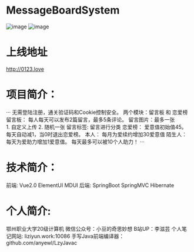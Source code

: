 # MessageBoardSystem

![image](https://user-images.githubusercontent.com/57382728/163710640-e1490322-e7e1-4bad-a030-52b5b015e243.png)
 ![image](https://user-images.githubusercontent.com/57382728/163710676-d6c4e2a2-f322-415e-be20-5cefab58ec21.png)

 # 上线地址
   http://0123.love


# 项目简介：

···
 无需登陆注册，通关验证码和Cookie控制安全。
 两个模块：留言板 和 恋爱榜
 留言板：
    每人每天可以发布2篇留言，最多5条评论。
         留言图片：最多一张	
	1. 自定义上传
	2. 随机一张
         留言标签: 留言进行分类
 恋爱榜：
     爱意值初始值45。
     每天自动减1，当0时退出恋爱榜。
     本人：
	每月为爱续约增加30爱意值
     陌生人：
	每天为爱助力增加1爱意值。
             每天最多可以被10个人助力！
···

# 技术简介：

 前端: Vue2.0 ElementUI MDUI
 后端: SpringBoot SpringMVC Hibernate 
# 个人简介:

鄂州职业大学20级计算机
微信公众号：小豆的奇思妙想
B站UP：李滋芸
个人笔记网站: liziyun.work:10086
手写Java前端编译器：
    github.com/anyewl/LzyJavac
